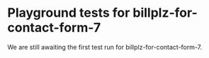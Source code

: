 # Playground tests for billplz-for-contact-form-7
We are still awaiting the first test run for billplz-for-contact-form-7.
